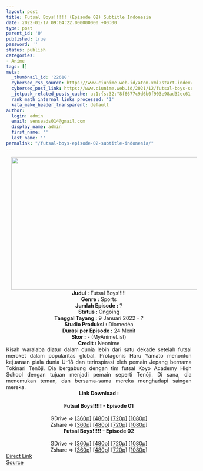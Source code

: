 ```yaml
---
layout: post
title: Futsal Boys!!!!! (Episode 02) Subtitle Indonesia
date: 2022-01-17 09:04:22.000000000 +00:00
type: post
parent_id: '0'
published: true
password: ''
status: publish
categories:
- Anime
tags: []
meta:
  _thumbnail_id: '22618'
  cyberseo_rss_source: https://www.ciunime.web.id/atom.xml?start-index=1
  cyberseo_post_link: https://www.ciunime.web.id/2021/12/futsal-boys-subtitle-indonesia.html
  _jetpack_related_posts_cache: a:1:{s:32:"8f6677c9d6b0f903e98ad32ec61f8deb";a:2:{s:7:"expires";i:1654713813;s:7:"payload";a:3:{i:0;a:1:{s:2:"id";i:25170;}i:1;a:1:{s:2:"id";i:24963;}i:2;a:1:{s:2:"id";i:24876;}}}}
  rank_math_internal_links_processed: '1'
  kata_make_header_transparent: default
author:
  login: admin
  email: senseads014@gmail.com
  display_name: admin
  first_name: ''
  last_name: ''
permalink: "/futsal-boys-episode-02-subtitle-indonesia/"
---
```

<div class="separator" style="clear: both; text-align: center;"><a href="https://blogger.googleusercontent.com/img/a/AVvXsEhkeDd-PlbXfqb7UHXSOAShp6qnd-86IImAvIFqmSahfR2dxGoGpPaMr0U43SUY6IlRW_htVjABLCbIM6bSD7EnmJfbjkhyRZUd8TzB3ns9ncwBxOM1vAH0FzquM5DjQ477ZUxk6wGtGEvchUVPe_mi916vrdegzS2iSVfcjl__sCYHwXluoq4OPHW3=s1280" style="margin-left: 1em; margin-right: 1em;"><img border="0" data-original-height="720" data-original-width="1280" height="360" src="{{ site.baseurl }}/assets/2022/01/AVvXsEhkeDd-PlbXfqb7UHXSOAShp6qnd-86IImAvIFqmSahfR2dxGoGpPaMr0U43SUY6IlRW_htVjABLCbIM6bSD7EnmJfbjkhyRZUd8TzB3ns9ncwBxOM1vAH0FzquM5DjQ477ZUxk6wGtGEvchUVPe_mi916vrdegzS2iSVfcjl__sCYHwXluoq4OPHW3=w640-h360" width="640" /></a></div>
<div class="separator" style="clear: both; text-align: center;"></div>
<div style="text-align: center;"><b>Judul</b><b><b> </b>:</b> Futsal Boys!!!!!</div>
<div style="text-align: center;"><b><b>Genre :</b></b> Sports</div>
<div style="text-align: center;"><b>Jumlah Episode :</b> ?<br /><b>Status :&nbsp;</b>Ongoing<br /><b>Tanggal Tayang :</b> 9 Januari 2022 - ?<br /><b>Studio Produksi :</b>&nbsp;Diomedéa<br /><b>Durasi per Episode :</b> 24 Menit</div>
<div style="text-align: center;"><b>Skor :</b> - (MyAnimeList)</div>
<div style="text-align: center;"><b>Credit :</b>&nbsp;Neonime</div>
<div style="text-align: center;"></div>
<div style="text-align: justify;">Kisah waralaba diatur dalam dunia lebih dari satu dekade setelah futsal meroket dalam popularitas global. Protagonis Haru Yamato menonton kejuaraan piala dunia U-18 dan terinspirasi oleh pemain Jepang bernama Tokinari Tenōji. Dia bergabung dengan tim futsal Koyo Academy High School dengan tujuan menjadi pemain seperti Tenōji. Di sana, dia menemukan teman, dan bersama-sama mereka menghadapi saingan mereka.</div>
<div style="text-align: justify;"></div>
<div style="text-align: justify;"></div>
<div style="text-align: center;">
<div style="text-align: center;">
<div style="text-align: left;">
<div style="text-align: center;"><b>Link Download :</b></div>
<div style="text-align: center;"><b><br /></b></div>
<div style="text-align: center;"><span style="text-align: left;"><b>Futsal Boys!!!!!&nbsp;</b></span><b>- Episode 01</b></div>
<div style="text-align: center;"><b><br /></b></div>
<div style="text-align: center;">GDrive =&gt; [<a href="https://www.mp4upload.com/wzgpiqexdaug" target="_blank" rel="noopener">360p</a>] [<a href="https://acefile.co/f/64849012/neonime_futsalboys_01-480p-zip" target="_blank" rel="noopener">480p</a>] [<a href="https://acefile.co/f/64849230/neonime_futsalboys_01-720p-zip" target="_blank" rel="noopener">720p</a>] [<a href="https://acefile.co/f/64849648/neonime_futsalboys_01-1080p-zip" target="_blank" rel="noopener">1080p</a>]</div>
<div style="text-align: center;">Zshare =&gt; [<a href="https://www114.zippyshare.com/v/S7ABPErd/file.html" target="_blank" rel="noopener">360p</a>] [<a href="https://www106.zippyshare.com/v/YvtATPzm/file.html" target="_blank" rel="noopener">480p</a>] [<a href="https://www72.zippyshare.com/v/1zCgtdCZ/file.html" target="_blank" rel="noopener">720p</a>] [<a href="https://www14.zippyshare.com/v/IvfeKKCn/file.html" target="_blank" rel="noopener">1080p</a>]</div>
<div style="text-align: center;"></div>
<div style="text-align: center;">
<div><span style="text-align: left;"><b>Futsal Boys!!!!!&nbsp;</b></span><b>- Episode 02</b></div>
<div><b><br /></b></div>
<div>GDrive =&gt; [<a href="https://www.mp4upload.com/bbcsgsf4rdhb" target="_blank" rel="noopener">360p</a>] [<a href="https://acefile.co/f/65478957/neonime_futsalboys_02-480p-zip" target="_blank" rel="noopener">480p</a>] [<a href="https://acefile.co/f/65479220/neonime_futsalboys_02-720p-zip" target="_blank" rel="noopener">720p</a>] [<a href="https://acefile.co/f/65479612/neonime_futsalboys_02-1080p-zip" target="_blank" rel="noopener">1080p</a>]</div>
<div>Zshare =&gt; [<a href="https://www55.zippyshare.com/v/9pmipwfH/file.html" target="_blank" rel="noopener">360p</a>] [<a href="https://www72.zippyshare.com/v/PzULZKPG/file.html" target="_blank" rel="noopener">480p</a>] [<a href="https://www50.zippyshare.com/v/1JJQ1QEw/file.html" target="_blank" rel="noopener">720p</a>] [<a href="https://www103.zippyshare.com/v/7gkUxsTx/file.html" target="_blank" rel="noopener">1080p</a>]</div>
</div>
</div>
</div>
</div>
<link rel="stylesheet" href="https://cdnjs.cloudflare.com/ajax/libs/font-awesome/4.7.0/css/font-awesome.min.css" />
<div class="divbtn"> <a href="https://handymansurrender.com/fihup8buzv?key=94550f7ce39444073321dde3b8782f97" class="btn"><i class="fa fa-download"></i> Direct Link</a> <br /><a href="https://www.ciunime.web.id/2021/12/futsal-boys-subtitle-indonesia.html">Source</a> </div>
